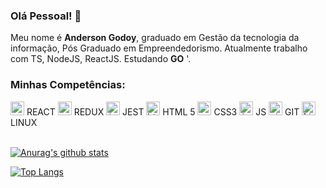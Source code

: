 ### Olá Pessoal! 👋

Meu nome é **Anderson Godoy**, graduado em Gestão da tecnologia da informação, Pós Graduado em Empreendedorismo. Atualmente trabalho com TS, NodeJS, ReactJS. Estudando **GO** '. 

### Minhas Competências:

<span>
   <code><img src="https://simpleicons.org/icons/react.svg" alt="react" height="22"/></code>
   <label>REACT</label>
</span>

<span>
   <code><img src="https://simpleicons.org/icons/redux.svg" alt="redux" height="22"/></code>
   <label>REDUX</label>
</span>

<span>
   <code><img src="https://simpleicons.org/icons/jest.svg" alt="jest" height="22"/></code>
   <label>JEST</label>
</span>

<span>
   <code><img src="https://simpleicons.org/icons/html5.svg" alt="html5" height="22"/></code>
   <label>HTML 5</label>
</span>

<span>
   <code><img src="https://simpleicons.org/icons/css3.svg" alt="css3" height="22"/></code>
   <label>CSS3</label>
</span>

<span>
   <code><img src="https://simpleicons.org/icons/javascript.svg" alt="javascript" height="22"/></code>
   <label>JS</label>
</span>

<span>
   <code><img src="https://simpleicons.org/icons/git.svg" alt="git" height="22"/></code>
   <label>GIT</label>
</span>

<span>
   <code><img src="https://simpleicons.org/icons/linux.svg" alt="linux" height="22"/></code>
   <label>LINUX</label>
</span>
<br/> <br/>

[![Anurag's github stats](https://github-readme-stats.vercel.app/api?username=AndersonAGodoy&theme=dracula&show_icons=true)](https://github.com/AndersonAGodoy/github-readme-stats)

[![Top Langs](https://github-readme-stats.vercel.app/api/top-langs/?username=AndersonAGodoy&layout=compact&theme=dracula)](https://github.com/AndersonAGodoy/github-readme-stats)
<!--
**AndersonAGodoy/AndersonAGodoy** is a ✨ _special_ ✨ repository because its `README.md` (this file) appears on your GitHub profile.

Here are some ideas to get you started:

- 🔭 I’m currently working on ...
- 🌱 I’m currently learning ...
- 👯 I’m looking to collaborate on ...
- 🤔 I’m looking for help with ...
- 💬 Ask me about ...
- 📫 How to reach me: ...
- 😄 Pronouns: ...
- ⚡ Fun fact: ...
-->
